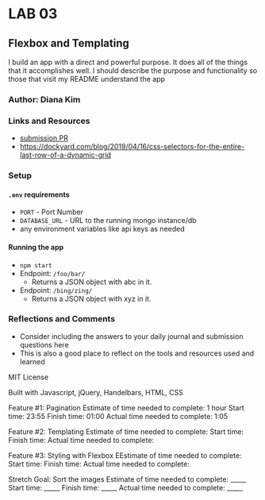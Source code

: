 # LAB 03

## Flexbox and Templating

I build an app with a direct and powerful purpose. It does all of the things that it accomplishes well. I should describe the purpose and functionality so those that visit my README understand the app

### Author: Diana Kim

### Links and Resources
* [submission PR](http://xyz.com)
* https://dockyard.com/blog/2019/04/16/css-selectors-for-the-entire-last-row-of-a-dynamic-grid

### Setup

#### `.env` requirements
* `PORT` - Port Number
* `DATABASE_URL` - URL to the running mongo instance/db
* any environment variables like api keys as needed

#### Running the app
* `npm start`
* Endpoint: `/foo/bar/`
  * Returns a JSON object with abc in it.
* Endpoint: `/bing/zing/`
  * Returns a JSON object with xyz in it.

### Reflections and Comments

* Consider including the answers to your daily journal and submission questions here
* This is also a good place to reflect on the tools and resources used and learned

MIT License

Built with Javascript, jQuery, Handelbars, HTML, CSS

Feature #1: Pagination
Estimate of time needed to complete: 1 hour
Start time: 23:55
Finish time: 01:00
Actual time needed to complete: 1:05


Feature #2: Templating
Estimate of time needed to complete: 
Start time: 
Finish time: 
Actual time needed to complete: 


Feature #3: Styling with Flexbox
EEstimate of time needed to complete: 
Start time: 
Finish time: 
Actual time needed to complete: 


Stretch Goal: Sort the images
Estimate of time needed to complete: _____
Start time: _____
Finish time: _____
Actual time needed to complete: _____
